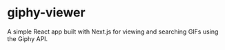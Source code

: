 # giphy-viewer

A simple React app built with Next.js for viewing and searching GIFs using the Giphy API.
